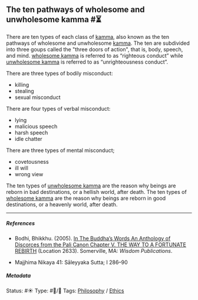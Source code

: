 ## The ten pathways of wholesome and unwholesome kamma #⏳

There are ten types of each class of [kamma](Kamma.md), also known as the ten pathways of wholesome and unwholesome [kamma](Kamma.md). The ten are subdivided into three goups called the "three doors of action", that is, body, speech, and mind. [wholesome kamma](Wholesome%20kamma.md) is referred to as “righteous conduct” while [unwholesome kamma](Unwholesome%20kamma.md) is referred to as “unrighteousness conduct”.

There are three types of bodily misconduct:

* killing
* stealing
* sexual misconduct

There are four types of verbal misconduct:

* lying
* malicious speech
* harsh speech
* idle chatter

There are three types of mental misconduct; 

* covetousness
* ill will
* wrong view

The ten types of [unwholesome kamma](Unwholesome%20kamma.md) are the reason why beings are reborn in bad destinations, or a hellish world, after death. The ten types of [wholesome kamma](Wholesome%20kamma.md) are the reason why beings are reborn in good destinations, or a heavenly world, after death.

---

##### References

* Bodhi, Bhikkhu. (2005). [In The Buddha’s Words An Anthology of Discorces from the Pali Canon Chapter V. THE WAY TO A FORTUNATE REBIRTH](In%20The%20Buddha%E2%80%99s%20Words%20An%20Anthology%20of%20Discorces%20from%20the%20Pali%20Canon%20Chapter%20V.%20THE%20WAY%20TO%20A%20FORTUNATE%20REBIRTH.md) (Location 2633). Somerville, MA: *Wisdom Publications*.

* Majjhima Nikaya 41: Sāleyyaka Sutta; I 286–90

##### Metadata

Status: #☀️ 
Type: #🔵/🔵 
Tags: [Philosophy](Philosophy.md) / [Ethics](Ethics.md)
